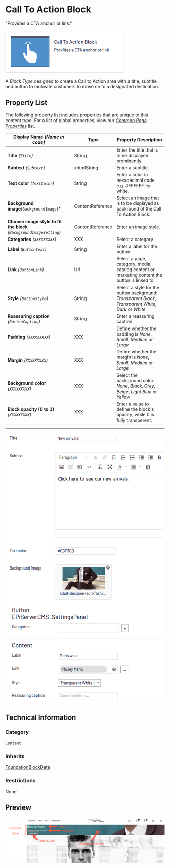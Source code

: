 # Call To Action Block
"Provides a CTA anchor or link."

![Call To Action Block](Screenshots/Call%20To%20Action%20Block%20-%20icon.png)

A *Block Type* designed to create a Call to Action area with a title, subtitle and button to motivate customers to move on to a designated destination.

## Property List
The following property list includes properties that are unique to this content type. For a list of global properties, view our [*Common Page Properties*](../../Common%20Page%20Properties.md) list.

Display Name *(Name in code)* | Type | Property Description
--------------|------|---------------
**Title** *(`Title`)* | String | Enter the title that is to be displayed prominently.
**Subtext** *(`Subtext`)* | xhtmlString | Enter a subtitle.
**Text color** *(`TextColor`)* | String | Enter a color in hexadecimal code, e.g. #FFFFFF for white.
**Background image**(`BackgroundImage`)* | ContentReference | Select an image that is to be displayed as backround of the Call To Action Block.
**Choose image style to fit the block** *(`BackgroundImageSetting`)* | ContentReference | Enter an image style.
**Categories** *(`XXXXXXXXX`)* | XXX | Select a category.
**Label** *(`ButtonText`)* | String | Enter a label for the button.
**Link** *(`ButtonLink`)* | Url | Select a page, category, media, catalog content or marketing content the button is linked to.
**Style** *(`ButtonStyle`)* | String | Select a style for the button background: *Transparent Black*, *Transparent White*, *Dark* or *White*
**Reassuring caption** *(`ButtonCaption`)* | String | Enter a reassuring caption.
**Padding** *(`XXXXXXXXX`)* | XXX | Define whether the padding is *None*, *Small*, *Medium* or *Large*
**Margin** *(`XXXXXXXXX`)* | XXX | Define whether the margin is *None*, *Small*, *Medium* or *Large*
**Background color** *(`XXXXXXXXX`)* | XXX | Select the background color: *None*, *Black*, *Grey*, *Beige*, *Light Blue* or *Yellow*
**Block opacity (0 to 1)** *(`XXXXXXXXX`)* | XXX | Enter a value to define the block's opacity, while 0 is fully transperent.

** **
![Call To Action - Content tab](Screenshots/Call%20To%20Action%20Block%20-%20Content%20tab.png)

## Technical Information

### Category
`Content`

### Inherits
[FoundationBlockData](#)

### Restrictions
None

## Preview
![Call To Action - Preview](Screenshots/Call%20To%20Action%20Block%20-%20Preview.png)

